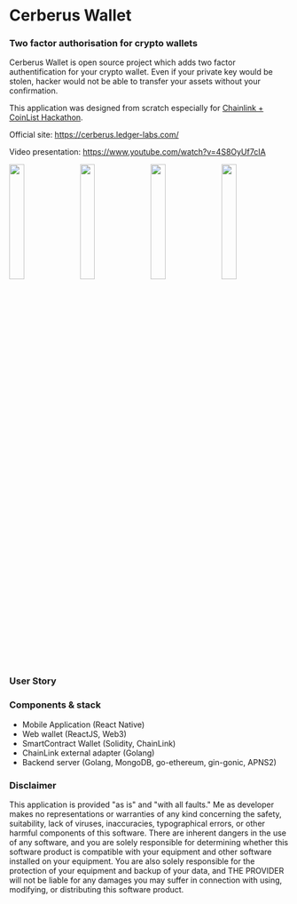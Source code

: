 # Cerberus Wallet
### Two factor authorisation for crypto wallets

Cerberus Wallet is open source project which adds two factor authentification for your crypto wallet. Even if your private key would be stolen, hacker would not be able to transfer your assets without your confirmation.

This application was designed from scratch especially for <a href="https://coinlist.co/build/chainlink/">Chainlink + CoinList Hackathon</a>.

Official site: https://cerberus.ledger-labs.com/

Video presentation: https://www.youtube.com/watch?v=4S8OyUf7cIA

<img src="https://user-images.githubusercontent.com/26343374/68207919-18c81100-ffe1-11e9-8623-23be911b6718.png" width="23%" />&nbsp;&nbsp;
<img src="https://user-images.githubusercontent.com/26343374/68207920-1960a780-ffe1-11e9-87ac-01122a3ef0e4.png" width="23%" />&nbsp;&nbsp;
<img src="https://user-images.githubusercontent.com/26343374/68207923-1960a780-ffe1-11e9-9781-61a1af9c54c3.png" width="23%" />&nbsp;&nbsp;
<img src="https://user-images.githubusercontent.com/26343374/68207924-1960a780-ffe1-11e9-8863-2cd482cb9059.png" width="23%" />

### User Story

### Components & stack

* Mobile Application (React Native)
* Web wallet (ReactJS, Web3)
* SmartContract Wallet (Solidity, ChainLink)
* ChainLink external adapter (Golang)
* Backend server (Golang, MongoDB, go-ethereum, gin-gonic, APNS2)

### Disclaimer

This application is provided "as is" and "with all faults." Me as developer makes no representations or warranties of any kind concerning the safety, suitability, lack of viruses, inaccuracies, typographical errors, or other harmful components of this software. There are inherent dangers in the use of any software, and you are solely responsible for determining whether this software product is compatible with your equipment and other software installed on your equipment. You are also solely responsible for the protection of your equipment and backup of your data, and THE PROVIDER will not be liable for any damages you may suffer in connection with using, modifying, or distributing this software product.

